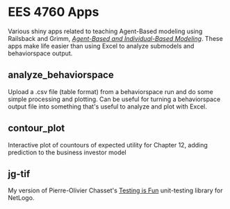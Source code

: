 # EES 4760 Apps
Various shiny apps related to teaching Agent-Based modeling using Railsback and Grimm, [*Agent-Based and Individual-Based Modeling*](http://www.railsback-grimm-abm-book.com/). These apps make life easier than using Excel to analyze submodels and behaviorspace output.

## analyze_behaviorspace
Upload a .csv file (table format) from a behaviorspace run and do some simple processing and plotting. Can be useful for turning a behaviorspace output file into something that's useful to analyze and plot with Excel.

## contour_plot
Interactive plot of countours of expected utility for Chapter 12, adding prediction to the business investor model

## jg-tif
My version of Pierre-Olivier Chasset's [Testing is Fun](https://github.com/chasset/tif) unit-testing library for NetLogo.
